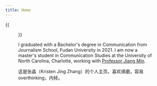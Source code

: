 ```yaml
---
title: Home
---
```


{{<figure src="/image/Myself.jpg" caption="CocaCola World, Atlanta. Photo by myself in September 2022. ">}}

I graduated with a Bachelor's degree in Communication from Journalism School, Fudan University in 2021.  I am now a master's student in Communication Studies at the University of North Carolina, Charlotte, working with [Professor Jiang Min](https://pages.charlotte.edu/min-jiang/). 

这是张晶（Kristen Jing Zhang）的个人主页。喜欢琢磨，容易overthinking，内倾。

